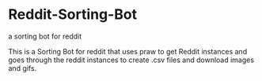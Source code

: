 # Reddit-Sorting-Bot
a sorting bot for reddit

This is a Sorting Bot for reddit that uses praw to get Reddit instances and goes through the reddit instances to create .csv files and 
download images and gifs.
